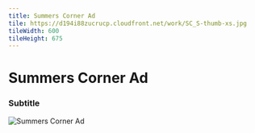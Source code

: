 ```yaml
---
title: Summers Corner Ad
tile: https://d194i88zucrucp.cloudfront.net/work/SC_S-thumb-xs.jpg
tileWidth: 600
tileHeight: 675
---
```


# Summers Corner Ad
### Subtitle
![Summers Corner Ad](https://d194i88zucrucp.cloudfront.net/work/SC_Sspread-lg.jpg)
